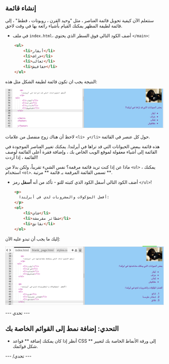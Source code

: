 ## إنشاء قائمة

ستتعلم الآن كيفية تحويل قائمة العناصر ، مثل "وحيد القرن ، روبوتات ، قطط" ، إلى قائمة لطيفة المظهر يمكنك القيام بأشياء رائعة بها في وقت لاحق.

- في ملف `index.html`، أضف الكود التالي فوق السطر الذي يحتوي `</main>`:

```html
    <ul>
        <li>أبقار</li>
        <li>خراف</li>
        <li>ثعالب</li>
        <li>خفافيش</li>
    </ul>
```

النتيجة يجب ان تكون قائمة لطيفة الشكل مثل هذه:

![قائمة غير مرتبة](images/egUnorderedList.png)

لاحظ أن هناك زوج منفصل من علامات `<li> و</li>` حول كل عنصر في القائمة.

هذه قائمة ببعض الحيوانات التي قد تراها في أيرلندا. يمكنك تغيير العناصر الموجودة في القائمة إلى أشياء معقولة لموقع الويب الخاص بك ، وإضافة فقرة أعلى القائمة لوصف القائمة ، إذا أردت!

ماذا عن إذا كنت تريد قائمة مرقمة؟ نفس الشيء تقريباً، ولكن بدلا من `<ul>` ، يمكنك استخدام `<ol>`. تسمى القائمة المرقمة بـ قائمة ** مرتبة **.

- أضف الكود التالي أسفل الكود الذي كتبته للتو - تأكد من أنه **أسفل** رمز `</ul>`!

```html
    <p>
      أفضل المؤكولات والمشروبات لدي في أيرلندا:
    </p>
    <ol>
        <li>شاي</li>
        <li>شطائر مقرمشة</li>
        <li>نقانق</li>
    </ol>
```

إليك ما يجب أن تبدو عليه الآن:

![قائمة مرتبة](images/egOrderedList.png)

\--- تحدي \---

## التحدي: إضافة نمط إلى القوائم الخاصة بك

- أنظر إذا كان يمكنك إضافة ** قواعد CSS ** إلى ورقة الأنماط الخاصة بك لتغيير شكل قوائمك.

\--- /تحدي \---